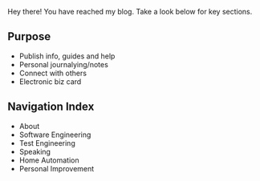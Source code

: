 Hey there! You have reached my blog. Take a look below for key sections.

## Purpose
* Publish info, guides and help
* Personal journalying/notes
* Connect with others
* Electronic biz card

## Navigation Index
* About
* Software Engineering
* Test Engineering
* Speaking
* Home Automation
* Personal Improvement
